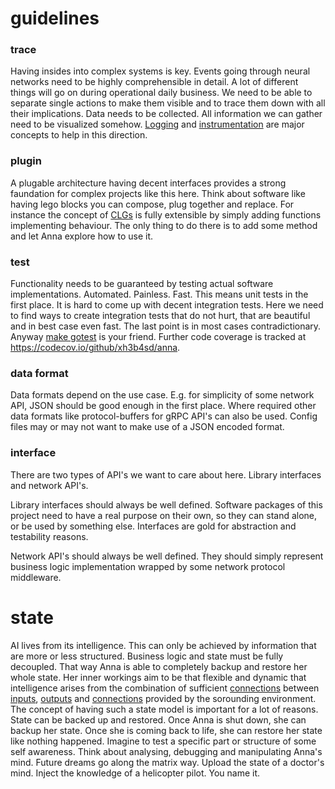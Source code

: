 # guidelines

### trace
Having insides into complex systems is key. Events going through neural
networks need to be highly comprehensible in detail. A lot of different things
will go on during operational daily business. We need to be able to separate
single actions to make them visible and to trace them down with all their
implications. Data needs to be collected. All information we can gather need to
be visualized somehow. [Logging](/doc/concept/logging.md) and
[instrumentation](/doc/concept/instrumentation.md) are major concepts to help
in this direction.

### plugin
A plugable architecture having decent interfaces provides a strong faundation
for complex projects like this here. Think about software like having lego
blocks you can compose, plug together and replace. For instance the concept of
[CLGs](/doc/concept/clg.md) is fully extensible by simply adding functions
implementing behaviour. The only thing to do there is to add some method and
let Anna explore how to use it.

### test
Functionality needs to be guaranteed by testing actual software
implementations. Automated. Painless. Fast. This means unit tests in the first
place. It is hard to come up with decent integration tests. Here we need to
find ways to create integration tests that do not hurt, that are beautiful and
in best case even fast. The last point is in most cases contradictionary.
Anyway [make gotest](makefile.md#gotest) is your friend. Further code coverage
is tracked at https://codecov.io/github/xh3b4sd/anna.

### data format
Data formats depend on the use case. E.g. for simplicity of some network API,
JSON should be good enough in the first place. Where required other data
formats like protocol-buffers for gRPC API's can also be used. Config files may
or may not want to make use of a JSON encoded format.

### interface
There are two types of API's we want to care about here. Library interfaces and
network API's.

Library interfaces should always be well defined. Software packages of this
project need to have a real purpose on their own, so they can stand alone, or
be used by something else. Interfaces are gold for abstraction and testability
reasons.

Network API's should always be well defined. They should simply represent
business logic implementation wrapped by some network protocol middleware.

# state
AI lives from its intelligence. This can only be achieved by information that
are more or less structured. Business logic and state must be fully decoupled.
That way Anna is able to completely backup and restore her whole state. Her
inner workings aim to be that flexible and dynamic that intelligence arises
from the combination of sufficient [connections](/doc/concept/connection.md)
between [inputs](/doc/concept/input.md), [outputs](/doc/concept/output.md) and
[connections](/doc/concept/connection.md) provided by the sorounding
environment. The concept of having such a state model is important for a lot of
reasons. State can be backed up and restored. Once Anna is shut down, she can
backup her state. Once she is coming back to life, she can restore her state
like nothing happened. Imagine to test a specific part or structure of some
self awareness. Think about analysing, debugging and manipulating Anna's mind.
Future dreams go along the matrix way.  Upload the state of a doctor's mind.
Inject the knowledge of a helicopter pilot. You name it.
